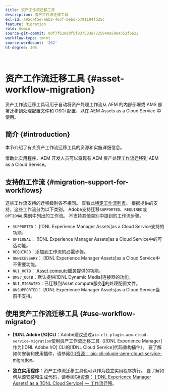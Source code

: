 ```yaml
---
title: 资产工作流迁移工具
description: 资产工作流迁移工具
exl-id: a95caf5e-e6b2-463f-bebd-b791104fd25c
feature: Migration
role: Admin
source-git-commit: 90f7f6209df5f837583a7225940a5984551f6622
workflow-type: tm+mt
source-wordcount: '262'
ht-degree: 30%

---
```


# 资产工作流迁移工具 {#asset-workflow-migration}

资产工作流迁移工具可用于自动将资产处理工作流从 AEM 的内部部署或 AMS 部署迁移到处理配置文件和 OSGi 配置，以在 AEM Assets as a Cloud Service 中使用。

## 简介 {#introduction}

本节介绍了有关资产工作流迁移工具的资源和实施详细信息。

借助此实用程序，AEM 开发人员可以将现有 AEM 资产处理工作流迁移到 AEM as a Cloud Service。

## 支持的工作流 {#migration-support-for-workflows}

这些工作流支持的迁移级别各不相同。 查看此[特定工作流列表](https://github.com/adobe/aem-cloud-migration/blob/master/src/main/resources/workflowSteps.properties)。 根据提供的支持，这些工作流分为以下类别。 Adobe支持迁移`SUPPORTED`、`REQUIRED`或`OPTIONAL`类别中列出的工作流。 不支持其他类别中提到的工作流步骤。

* `SUPPORTED`： [!DNL Experience Manager Assets]as a Cloud Service支持的功能。
* `OPTIONAL`： [!DNL Experience Manager Assets]as a Cloud Service中的可选功能。
* `REQUIRED`：添加到工作流的必需步骤。
* `UNNECESSARY`： [!DNL Experience Manager Assets]as a Cloud Service中不需要功能。
* `NUI_OOTB`： [Asset compute服务](/help/assets/asset-microservices-configure-and-use.md)提供的功能。
* `DMS7_OOTB`：默认提供[!DNL Dynamic Media]连接器的功能。
* `NUI_MIGRATED`：已迁移到Asset compute服务[&#128279;](/help/assets/asset-microservices-configure-and-use.md)的处理配置文件。
* `UNSUPPORTED`： [!DNL Experience Manager Assets]as a Cloud Service当前不支持。

## 使用资产工作流迁移工具 {#use-workflow-migrator}

* **[!DNL Adobe I/O]CLI**：Adobe建议通过`aio-cli-plugin-aem-cloud-service-migration`使用资产工作流迁移工具（[!DNL Experience Manager]作为[!DNL Adobe I/O] CLI的[!DNL Cloud Service]代码重构插件）。 要了解如何安装和使用插件，请参阅[Git资源： aio-cli-plugin-aem-cloud-service-migration](https://github.com/adobe/aio-cli-plugin-aem-cloud-service-migration#introduction)。

* **独立实用程序**：资产工作流迁移工具也可以作为独立实用程序执行。 要了解如何从源安装和生成代码，请参阅[Git资源： [!DNL Experience Manager Assets] as a [!DNL Cloud Service]  — 工作流迁移](https://github.com/adobe/aem-cloud-migration)。
